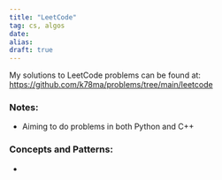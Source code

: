 ```yaml
---
title: "LeetCode"
tag: cs, algos
date: 
alias:
draft: true
---
```


My solutions to LeetCode problems can be found at: https://github.com/k78ma/problems/tree/main/leetcode

### Notes:
- Aiming to do problems in both Python and C++

### Concepts and Patterns:
- 